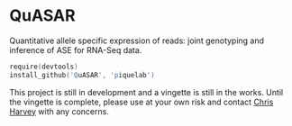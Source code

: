 QuASAR
========
Quantitative allele specific expression of reads: joint genotyping and inference of ASE for RNA-Seq data.

```S
require(devtools)
install_github('QuASAR', 'piquelab')
```
This project is still in development and a vingette is still in the works. Until the vingette is complete, please use at your own risk and contact [Chris Harvey](https://github.com/ctharve) with any concerns. 
